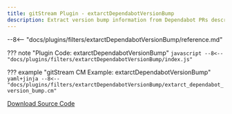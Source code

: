 ```yaml
---
title: gitStream Plugin - extarctDependabotVersionBump
description: Extract version bump information from Dependabot PRs description.
---
```


--8<-- "docs/plugins/filters/extarctDependabotVersionBump/reference.md"

??? note "Plugin Code: extarctDependabotVersionBump"
    ```javascript
    --8<-- "docs/plugins/filters/extarctDependabotVersionBump/index.js"
    ```
    <div class="result" markdown>
    <span>
    </span>
    </div>


??? example "gitStream CM Example: extarctDependabotVersionBump"
    ```yaml+jinja
    --8<-- "docs/plugins/filters/extarctDependabotVersionBump/extarct_dependabot_version_bump.cm"
    ```
    <div class="result" markdown>
    <span>
    </span>
    </div>

[Download Source Code](https://github.com/linear-b/gitstream/tree/main/docs/plugins/filters/extarctDependabotVersionBump)